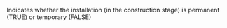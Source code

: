 Indicates whether the installation (in the construction stage) is permanent (TRUE) or temporary (FALSE)

